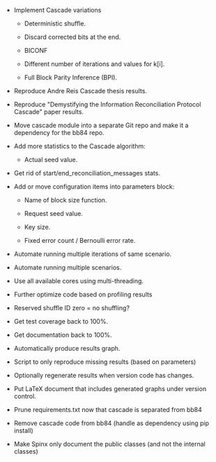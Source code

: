 * Implement Cascade variations

  * Deterministic shuffle.

  * Discard corrected bits at the end.

  * BICONF

  * Different number of iterations and values for k[i].
  
  * Full Block Parity Inference (BPI).

* Reproduce Andre Reis Cascade thesis results.

* Reproduce "Demystifying the Information Reconciliation Protocol Cascade" paper results.

* Move cascade module into a separate Git repo and make it a dependency for the bb84 repo.

* Add more statistics to the Cascade algorithm:

  * Actual seed value.

* Get rid of start/end_reconciliation_messages stats.

* Add or move configuration items into parameters block:

  * Name of block size function.

  * Request seed value.

  * Key size.

  * Fixed error count / Bernoulli error rate.

* Automate running multiple iterations of same scenario.

* Automate running multiple scenarios.

* Use all available cores using multi-threading.

* Further optimize code based on profiling results

* Reserved shuffle ID zero = no shuffling?

* Get test coverage back to 100%.

* Get documentation back to 100%.

* Automatically produce results graph.

* Script to only reproduce missing results (based on parameters)

* Optionally regenerate results when version code has changes.

* Put LaTeX document that includes generated graphs under version control.

* Prune requirements.txt now that cascade is separated from bb84

* Remove cascade code from bb84 (handle as dependency using pip install)

* Make Spinx only document the public classes (and not the internal classes)
